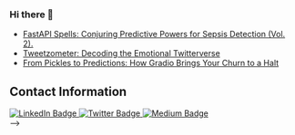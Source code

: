 ### Hi there 👋

<!--
**violetteallotey/violetteallotey** is a ✨ _special_ ✨ repository because its `README.md` (this file) appears on your GitHub profile.

Here are some ideas to get you started:

- 🔍 Witness the power of data unleashed by an awe-inspiring data scientist and financial virtuoso, crafting decisions that transcend the mundane! Behold my projects in all their glory!
- 🔭 Behold, as I toil away on mind-boggling new projects, like a mad genius in her laboratory!
- 🌱 I thirstily drink from the fountain of machine learning knowledge, forever eager to expand my expertise!
- 👯 I am on a quest for brilliant minds to collaborate with, in the realms of data analysis, data science, and financial analysis!
- 💬 Speaketh thy query, for I am here to enlighten thee with my boundless wisdom!
- ⚡ Unleash the fun fact: I am perpetually ready to embark on new work adventures!
- 😄 Let us unite and engage in an epic conversation, for I am truly extraordinary!

## GitHub stats and Top languages
<div>
  <img src="https://github-readme-stats.vercel.app/api?username=violetteallotey&show_icons=true&theme=radical&layout=compact" alt="Image 1" width="400"/>

  <img src="https://github-readme-stats.vercel.app/api/top-langs/?username=violetteallotey&layout=compact&" alt="Image 2" width="400" />

</div>

# Latest Medium Blog posts
<!-- BLOG-POST-LIST:START -->
- [FastAPI Spells: Conjuring Predictive Powers for Sepsis Detection (Vol. 2).](https://medium.com/@violetteallotey/fastapi-spells-conjuring-predictive-powers-for-sepsis-detection-vol-2-118b0305bc98)
- [Tweetzometer: Decoding the Emotional Twitterverse](https://medium.com/@violetteallotey/tweetzometer-decoding-the-emotional-twitterverse-1c4bec4edcf2)
- [From Pickles to Predictions: How Gradio Brings Your Churn to a Halt](https://medium.com/@violetteallotey/the-art-of-keeping-customers-a-gradio-app-to-predict-customer-churn-29561620e97c)
<!-- BLOG-POST-LIST:END -->


## Contact Information

<div id="badges">
  <a href=https://www.linkedin.com/in/violette-naa-adoley-allotey-0330161a3>
    <img src="https://img.shields.io/badge/LinkedIn-blue?style=for-the-badge&logo=linkedin&logoColor=white" alt="LinkedIn Badge"/>
  </a>
  <a href=https://twitter.com/AlloteyViolette>
    <img src="https://img.shields.io/badge/Twitter-white?style=for-the-badge&logo=Twitter&logoColor=blue" alt="Twitter Badge"/>
  </a>
  <a href=https://medium.com/@violetteallotey>
    <img src="https://img.shields.io/badge/Medium-black?style=for-the-badge&logo=Medium&logoColor=white" alt="Medium Badge"/>
  </a>
</div>
-->
